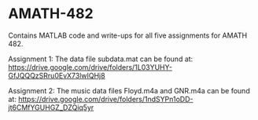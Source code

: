 # AMATH-482
Contains MATLAB code and write-ups for all five assignments for AMATH 482.

Assignment 1: The data file subdata.mat can be found at: https://drive.google.com/drive/folders/1L03YUHY-GfJQQQzSRru0EvX73lwIQHj8

Assignment 2: The music data files Floyd.m4a and GNR.m4a can be found at: https://drive.google.com/drive/folders/1ndSYPn1oDD-jt6CMfYGUHGZ_DZQiq5yr
